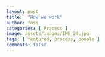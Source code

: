 ```yaml
---
layout: post
title:  "How we work"
author: foss
categories: [ Process ]
image: assets/images/IMG_24.jpg
tags: [ featured, process, people ]
comments: false
---
```

